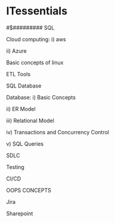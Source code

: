 # ITessentials
#$#########
SQL


Cloud computing: i) aws 

ii) Azure

Basic concepts of linux

ETL Tools

SQL Database

Database: i) Basic Concepts 

ii) ER Model 

iii) Relational Model 

iv) Transactions and Concurrency Control

v) SQL Queries 

SDLC

Testing

CI/CD

OOPS CONCEPTS

Jira

Sharepoint
